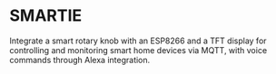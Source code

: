 # SMARTIE

Integrate a smart rotary knob with an ESP8266 and a TFT display for controlling and monitoring smart home devices via MQTT, with voice commands through Alexa integration.
